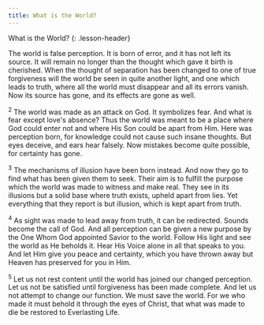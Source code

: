 ```yaml
---
title: What is the World?
---
```


What is the World?
{: .lesson-header}

The world is false perception. It is born of error, and it has not left
its source. It will remain no longer than the thought which gave it
birth is cherished. When the thought of separation has been changed to
one of true forgiveness will the world be seen in quite another light,
and one which leads to truth, where all the world must disappear and all
its errors vanish. Now its source has gone, and its effects are gone as
well.

<sup>2</sup> The world was made as an attack on God. It symbolizes fear.
And what is fear except love's absence? Thus the world was meant to be a
place where God could enter not and where His Son could be apart from
Him. Here was perception born, for knowledge could not cause such insane
thoughts. But eyes deceive, and ears hear falsely. Now mistakes become
quite possible, for certainty has gone.

<sup>3</sup> The mechanisms of illusion have been born instead. And now
they go to find what has been given them to seek. Their aim is to
fulfill the purpose which the world was made to witness and make real.
They see in its illusions but a solid base where truth exists, upheld
apart from lies. Yet everything that they report is but illusion, which
is kept apart from truth.

<sup>4</sup> As sight was made to lead away from truth, it can be
redirected. Sounds become the call of God. And all perception can be
given a new purpose by the One Whom God appointed Savior to the world.
Follow His light and see the world as He beholds it. Hear His Voice
alone in all that speaks to you. And let Him give you peace and
certainty, which you have thrown away but Heaven has preserved for you
in Him.

<sup>5</sup> Let us not rest content until the world has joined our
changed perception. Let us not be satisfied until forgiveness has been
made complete. And let us not attempt to change our function. We must
save the world. For we who made it must behold it through the eyes of
Christ, that what was made to die be restored to Everlasting Life.

